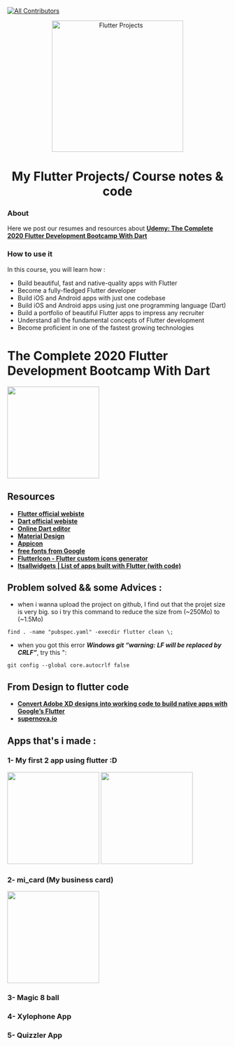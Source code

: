 [![All Contributors](https://img.shields.io/badge/all_contributors-1-green.svg?style=flat-square)](#contributors-)


<p align="center">
  <a href="flutter.dev">
    <img alt="Flutter Projects" src="https://flutter.dev/assets/flutter-lockup-1caf6476beed76adec3c477586da54de6b552b2f42108ec5bc68dc63bae2df75.png" width="300" />
  </a>
</p>
<h1 align="center">
  My Flutter Projects/ Course notes & code
</h1>

### About

Here we post our resumes and resources about **[Udemy: The Complete 2020 Flutter Development Bootcamp With Dart](https://www.udemy.com/course/flutter-bootcamp-with-dart/)**

### How to use it 
In this course, you will learn how :

- Build beautiful, fast and native-quality apps with Flutter
- Become a fully-fledged Flutter developer
- Build iOS and Android apps with just one codebase
- Build iOS and Android apps using just one programming language (Dart)
- Build a portfolio of beautiful Flutter apps to impress any recruiter
- Understand all the fundamental concepts of Flutter development
- Become proficient in one of the fastest growing technologies

# The Complete 2020 Flutter Development Bootcamp With Dart

<img src="https://flutter.dev/assets/flutter-lockup-1caf6476beed76adec3c477586da54de6b552b2f42108ec5bc68dc63bae2df75.png" width="210" >


## Resources  

- **[Flutter official webiste](https://flutter.dev)**
- **[Dart official webiste](https://dart.dev)**
- **[Online Dart editor](https://dartpad.dev)**
- **[Material Design](https://material.io)**
- **[Appicon](https://appicon.co)**
- **[free fonts from Google](https://fonts.google.com/)**
- **[FlutterIcon - Flutter custom icons generator](https://www.fluttericon.com)**
- **[Itsallwidgets | List of apps built with Flutter (with code)](https://itsallwidgets.com)**


## Problem solved && some Advices : 
 
- when i wanna upload the project on github, I find out that the projet size is very big. so i try this command to reduce the size from (~250Mo) to (~1.5Mo)

``find . -name "pubspec.yaml" -execdir flutter clean \;``

- when you got this error ***Windows git “warning: LF will be replaced by CRLF”***, try this ":

``git config --global core.autocrlf false``

## From Design to flutter code 

- **[Convert Adobe XD designs into working code to build native apps with Google’s Flutter](https://xd.adobelanding.com/xd-to-flutter/)**
- **[supernova.io](https://supernova.io/features/flutter)**

## Apps that's i made :

### 1- My first 2 app using flutter :D 
<p float="left">
  <img src="https://pbs.twimg.com/media/Eg75zYuXkAQsf4Y?format=jpg&name=4096x4096" width="210" />
  <img src="https://pbs.twimg.com/media/Eg75zZ6X0AEQlT2?format=jpg&name=4096x4096" width="210" /> 
</p>


### 2- mi_card (My business card) 
<img src="https://pbs.twimg.com/media/Ehb9-YQXkAAFdYz?format=jpg&name=large" width="210" >

### 3- Magic 8 ball  


### 4- Xylophone App 

### 5- Quizzler App


